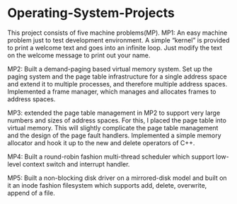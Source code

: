 # Operating-System-Projects
This project consists of five machine problems(MP).
MP1: 
An easy machine problem just to test development environment. A simple “kernel” is provided to print a welcome text and goes into an infinite loop. Just modify the text on the welcome message to print out your name.

MP2: 
Built a demand-paging based virtual memory system. Set up the paging system and the page table infrastructure for a single address space and extend it to multiple processes, and therefore multiple address spaces. Implemented a frame manager, which manages and allocates frames to address spaces.

MP3: 
extended the page table management in MP2 to support very large numbers and sizes of address spaces. For this, I placed the page
table into virtual memory. This will slightly complicate the page table management and the design of the page fault handlers. Implemented a simple memory allocator and hook it up to the new and delete operators of C++.

MP4:
Built a round-robin fashion multi-thread scheduler which support low-level context switch and interrupt handler.

MP5:
Built a non-blocking disk driver on a mirrored-disk model and built on it an inode fashion filesystem which supports add, delete, overwrite, append of a file.
